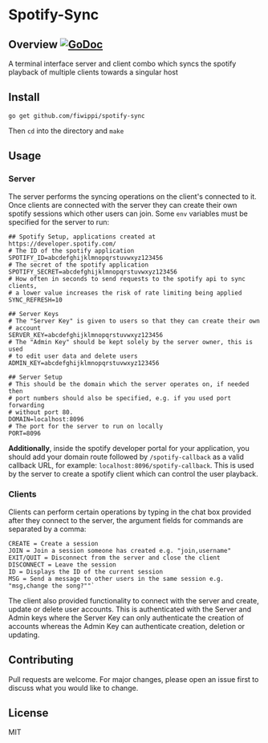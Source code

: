 # Spotify-Sync
## Overview [![GoDoc](https://godoc.org/github.com/fiwippi/spotify-sync?status.svg)](https://godoc.org/github.com/fiwippi/spotify-sync)
A terminal interface server and client combo which syncs the spotify playback of multiple clients towards a singular host

## Install
```
go get github.com/fiwippi/spotify-sync
```
Then `cd` into the directory and `make`

## Usage
### Server
The server performs the syncing operations on the client's connected to it. Once clients are connected with the server 
they can create their own spotify sessions which other users can join. Some `env` variables must be specified 
for the server to run:
```dotenv
## Spotify Setup, applications created at https://developer.spotify.com/
# The ID of the spotify application
SPOTIFY_ID=abcdefghijklmnopqrstuvwxyz123456
# The secret of the spotify application
SPOTIFY_SECRET=abcdefghijklmnopqrstuvwxyz123456
# How often in seconds to send requests to the spotify api to sync clients, 
# a lower value increases the risk of rate limiting being applied 
SYNC_REFRESH=10

## Server Keys
# The "Server Key" is given to users so that they can create their own 
# account
SERVER_KEY=abcdefghijklmnopqrstuvwxyz123456
# The "Admin Key" should be kept solely by the server owner, this is used
# to edit user data and delete users
ADMIN_KEY=abcdefghijklmnopqrstuvwxyz123456

## Server Setup
# This should be the domain which the server operates on, if needed then
# port numbers should also be specified, e.g. if you used port forwarding
# without port 80. 
DOMAIN=localhost:8096
# The port for the server to run on locally
PORT=8096
```
**Additionally**, inside the spotify developer portal for your application, you should add your domain route followed
by `/spotify-callback` as a valid callback URL, for example: `localhost:8096/spotify-callback`. This is used by the
server to create a spotify client which can control the user playback. 

### Clients
Clients can perform certain operations by typing in the chat box provided after they connect to the server,
the argument fields for commands are separated by a comma:
```dotenv
CREATE = Create a session
JOIN = Join a session someone has created e.g. "join,username"
EXIT/QUIT = Disconnect from the server and close the client
DISCONNECT = Leave the session
ID = Displays the ID of the current session
MSG = Send a message to other users in the same session e.g. "msg,change the song?""`
```
The client also provided functionality to connect with the server and create, update or delete user accounts. 
This is authenticated with the Server and Admin keys where the Server Key can only authenticate the creation of
accounts whereas the Admin Key can authenticate creation, deletion or updating. 

## Contributing
Pull requests are welcome. For major changes, please open an issue first to discuss what you would like to change.

## License

MIT